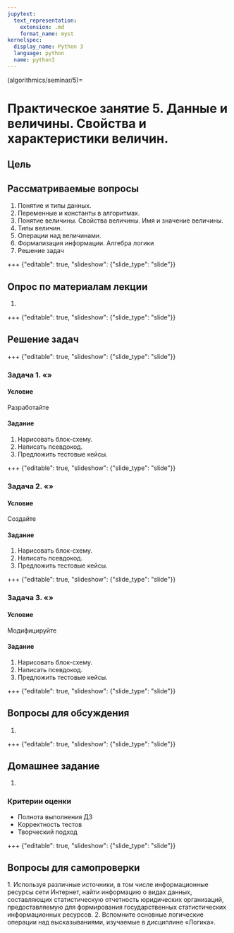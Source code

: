 ```yaml
---
jupytext:
  text_representation:
    extension: .md
    format_name: myst
kernelspec:
  display_name: Python 3
  language: python
  name: python3
---
```


(algorithmics/seminar/5)=
# Практическое занятие 5. Данные и величины. Свойства и характеристики величин.

## Цель

## Рассматриваемые вопросы
1. Понятие и типы данных.
2. Переменные и константы в алгоритмах.
3. Понятие величины. Свойства величины. Имя и значение величины.
4. Типы величин.
5. Операции над величинами.
6. Формализация информации. Алгебра логики
7.  Решение задач


+++ {"editable": true, "slideshow": {"slide_type": "slide"}}

## Опрос по материалам лекции

1.

+++ {"editable": true, "slideshow": {"slide_type": "slide"}}

## Решение задач

+++ {"editable": true, "slideshow": {"slide_type": "slide"}}

### Задача 1. &laquo;&raquo;

#### Условие
Разработайте

#### Задание
1. Нарисовать блок-схему.
2. Написать псевдокод.
3. Предложить тестовые кейсы.

+++ {"editable": true, "slideshow": {"slide_type": "slide"}}

### Задача 2. &laquo;&raquo;

#### Условие
Создайте

#### Задание
1. Нарисовать блок-схему.
2. Написать псевдокод.
3. Предложить тестовые кейсы.

+++ {"editable": true, "slideshow": {"slide_type": "slide"}}

### Задача 3. &laquo;&raquo;

#### Условие
Модифицируйте

#### Задание
1. Нарисовать блок-схему.
2. Написать псевдокод.
3. Предложить тестовые кейсы.

+++ {"editable": true, "slideshow": {"slide_type": "slide"}}

## Вопросы для обсуждения
1.

+++ {"editable": true, "slideshow": {"slide_type": "slide"}}

## Домашнее задание
1.

### Критерии оценки
- Полнота выполнения ДЗ
- Корректность тестов
- Творческий подход

+++ {"editable": true, "slideshow": {"slide_type": "slide"}}


## Вопросы для самопроверки
1. Используя различные источники, в том числе информационные ресурсы сети Интернет, найти информацию о видах данных, составляющих статистическую отчетность юридических организаций, предоставляемую для формирования государственных статистических информационных ресурсов.
2. Вспомните основные логические операции над высказываниями, изучаемые в дисциплине &laquo;Логика&raquo;.
